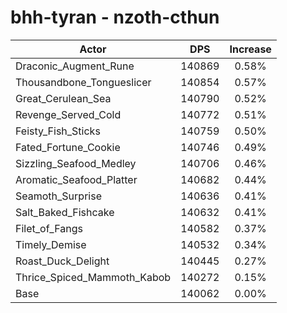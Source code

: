 # bhh-tyran - nzoth-cthun
| Actor | DPS | Increase |
|---|:---:|:---:|
|Draconic_Augment_Rune|140869|0.58%|
|Thousandbone_Tongueslicer|140854|0.57%|
|Great_Cerulean_Sea|140790|0.52%|
|Revenge_Served_Cold|140772|0.51%|
|Feisty_Fish_Sticks|140759|0.50%|
|Fated_Fortune_Cookie|140746|0.49%|
|Sizzling_Seafood_Medley|140706|0.46%|
|Aromatic_Seafood_Platter|140682|0.44%|
|Seamoth_Surprise|140636|0.41%|
|Salt_Baked_Fishcake|140632|0.41%|
|Filet_of_Fangs|140582|0.37%|
|Timely_Demise|140532|0.34%|
|Roast_Duck_Delight|140445|0.27%|
|Thrice_Spiced_Mammoth_Kabob|140272|0.15%|
|Base|140062|0.00%|
